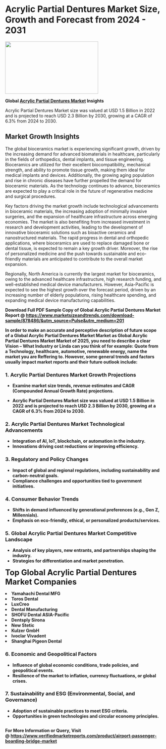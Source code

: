 <H1>Acrylic Partial Dentures Market Size, Growth and Forecast from 2024 - 2031</H1><img class="aligncenter size-medium wp-image-584254" src="https://thirdeyenews.in/wp-content/uploads/2024/09/Global-Market-Research-300x168.jpeg" alt="" width="300" height="168" /><p><strong>Global&nbsp;<a href="https://www.marketsizeandtrends.com/download-sample/878486/&amp;utm_source=Pulse&amp;utm_medium=201">Acrylic Partial Dentures Market</a> Insights</strong></p><p>Acrylic Partial Dentures Market size was valued at USD 1.5 Billion in 2022 and is projected to reach USD 2.3 Billion by 2030, growing at a CAGR of 6.3% from 2024 to 2030.</p><p><h2>Market Growth Insights</h2> <p>The global bioceramics market is experiencing significant growth, driven by the increasing demand for advanced biomaterials in healthcare, particularly in the fields of orthopedics, dental implants, and tissue engineering. Bioceramics are utilized for their excellent biocompatibility, mechanical strength, and ability to promote tissue growth, making them ideal for medical implants and devices. Additionally, the growing aging population and rise in chronic diseases have further propelled the demand for bioceramic materials. As the technology continues to advance, bioceramics are expected to play a critical role in the future of regenerative medicine and surgical procedures.</p> <p><strong></strong></p> <p>Key factors driving the market growth include technological advancements in bioceramic materials, the increasing adoption of minimally invasive surgeries, and the expansion of healthcare infrastructure across emerging economies. The market is also benefiting from increased investment in research and development activities, leading to the development of innovative bioceramic solutions such as bioactive ceramics and nanostructured materials. The rapid progress in dental and orthopedic applications, where bioceramics are used to replace damaged bone or dental tissue, is expected to remain a key growth driver. Moreover, the rise of personalized medicine and the push towards sustainable and eco-friendly materials are anticipated to contribute to the overall market expansion.</p> <p>Regionally, North America is currently the largest market for bioceramics, owing to the advanced healthcare infrastructure, high research funding, and well-established medical device manufacturers. However, Asia-Pacific is expected to see the highest growth over the forecast period, driven by an increasing number of elderly populations, rising healthcare spending, and expanding medical device manufacturing capabilities.</p> <p><strong></p><p><span class=""><strong>Download Full PDF Sample Copy of Global Acrylic Partial Dentures Market Report</strong> @ <a href="https://www.marketsizeandtrends.com/download-sample/878486/&amp;utm_source=Pulse&amp;utm_medium=201" target="_blank">https://www.marketsizeandtrends.com/download-sample/878486/&amp;utm_source=Pulse&amp;utm_medium=201</a></span></p><p>In order to make an accurate and perceptive description of future scope of a Global&nbsp;Acrylic Partial Dentures Market Market as Global&nbsp;Acrylic Partial Dentures Market Market of 2025, you need to describe a clear Vision &ndash; What Industry or Linda can you think of for example: Quote from a Technology, healthcare, automotive, renewable energy, name the market you are Reffering to. However, some general trends and factors usually impact market reports and their future outlook include:</p><h3>1.&nbsp;<strong>Acrylic Partial Dentures Market Growth Projections</strong></h3><ul><li>Examine market size trends, revenue estimates and CAGR (Compounded Annual Growth Rate) projections.</li><li><p>Acrylic Partial Dentures Market size was valued at USD 1.5 Billion in 2022 and is projected to reach USD 2.3 Billion by 2030, growing at a CAGR of 6.3% from 2024 to 2030.</p></li></ul><h3>2.&nbsp;<strong>Acrylic Partial Dentures Market Technological Advancements</strong></h3><ul><li>Integration of AI, IoT, blockchain, or automation in the industry.</li><li>Innovations driving cost reductions or improving efficiency.</li></ul><h3>3.&nbsp;<strong>Regulatory and Policy Changes</strong></h3><ul><li>Impact of global and regional regulations, including sustainability and carbon-neutral goals.</li><li>Compliance challenges and opportunities tied to government initiatives.</li></ul><h3>4.&nbsp;<strong>Consumer Behavior Trends</strong></h3><ul><li>Shifts in demand influenced by generational preferences (e.g., Gen Z, Millennials).</li><li>Emphasis on eco-friendly, ethical, or personalized products/services.</li></ul><h3>5.&nbsp;<strong>Global Acrylic Partial Dentures Market Competitive Landscape</strong></h3><ul><li>Analysis of key players, new entrants, and partnerships shaping the industry.</li><li>Strategies for differentiation and market penetration.</li></ul><p data-pm-slice="1 1 []"><span style="color: inherit; font-family: inherit; font-size: 25px;">Top Global Acrylic Partial Dentures Market Companies</span></p><div class="" data-test-id=""><p><li>Yamahachi Dental MFG</li><li> Toros Dental</li><li> LuxCreo</li><li> Dental Manufacturing</li><li> SHOFU Dental ASIA-Pacific</li><li> Dentsply Sirona</li><li> New Stetic</li><li> Kulzer GmbH</li><li> Ivoclar Vivadent</li><li> Shanghai Pigeon Dental</li></p></div><h3>6.&nbsp;<strong>Economic and Geopolitical Factors</strong></h3><ul><li>Influence of global economic conditions, trade policies, and geopolitical events.</li><li>Resilience of the market to inflation, currency fluctuations, or global crises.</li></ul><h3>7.&nbsp;<strong>Sustainability and ESG (Environmental, Social, and Governance)</strong></h3><ul><li>Adoption of sustainable practices to meet ESG criteria.</li><li>Opportunities in green technologies and circular economy principles.</li></ul><h2><strong style="font-size: 14px;">For More Information or Query, Visit @&nbsp;</strong><a style="background-color: #ffffff; font-size: 14px;" href="https://www.marketsizeandtrends.com/report/acrylic-partial-dentures-market/" target="_blank">https://www.verifiedmarketreports.com/product/airport-passenger-boarding-bridge-market</a></h2>
